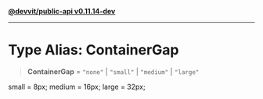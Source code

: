 [**@devvit/public-api v0.11.14-dev**](../../../../../../README.md)

---

# Type Alias: ContainerGap

> **ContainerGap** = `"none"` \| `"small"` \| `"medium"` \| `"large"`

small = 8px;
medium = 16px;
large = 32px;
